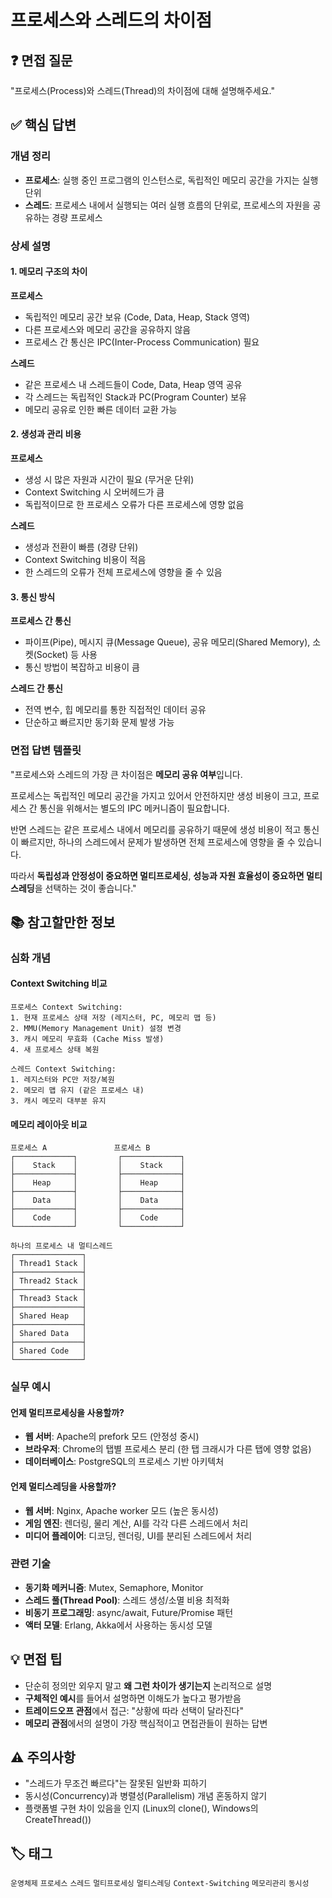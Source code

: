 # 프로세스와 스레드의 차이점

## ❓ 면접 질문
"프로세스(Process)와 스레드(Thread)의 차이점에 대해 설명해주세요."

## ✅ 핵심 답변

### 개념 정리
- **프로세스**: 실행 중인 프로그램의 인스턴스로, 독립적인 메모리 공간을 가지는 실행 단위
- **스레드**: 프로세스 내에서 실행되는 여러 실행 흐름의 단위로, 프로세스의 자원을 공유하는 경량 프로세스

### 상세 설명

#### 1. 메모리 구조의 차이
**프로세스**
- 독립적인 메모리 공간 보유 (Code, Data, Heap, Stack 영역)
- 다른 프로세스와 메모리 공간을 공유하지 않음
- 프로세스 간 통신은 IPC(Inter-Process Communication) 필요

**스레드**
- 같은 프로세스 내 스레드들이 Code, Data, Heap 영역 공유
- 각 스레드는 독립적인 Stack과 PC(Program Counter) 보유
- 메모리 공유로 인한 빠른 데이터 교환 가능

#### 2. 생성과 관리 비용
**프로세스**
- 생성 시 많은 자원과 시간이 필요 (무거운 단위)
- Context Switching 시 오버헤드가 큼
- 독립적이므로 한 프로세스 오류가 다른 프로세스에 영향 없음

**스레드**
- 생성과 전환이 빠름 (경량 단위)
- Context Switching 비용이 적음
- 한 스레드의 오류가 전체 프로세스에 영향을 줄 수 있음

#### 3. 통신 방식
**프로세스 간 통신**
- 파이프(Pipe), 메시지 큐(Message Queue), 공유 메모리(Shared Memory), 소켓(Socket) 등 사용
- 통신 방법이 복잡하고 비용이 큼

**스레드 간 통신**
- 전역 변수, 힙 메모리를 통한 직접적인 데이터 공유
- 단순하고 빠르지만 동기화 문제 발생 가능

### 면접 답변 템플릿
"프로세스와 스레드의 가장 큰 차이점은 **메모리 공유 여부**입니다. 

프로세스는 독립적인 메모리 공간을 가지고 있어서 안전하지만 생성 비용이 크고, 프로세스 간 통신을 위해서는 별도의 IPC 메커니즘이 필요합니다.

반면 스레드는 같은 프로세스 내에서 메모리를 공유하기 때문에 생성 비용이 적고 통신이 빠르지만, 하나의 스레드에서 문제가 발생하면 전체 프로세스에 영향을 줄 수 있습니다.

따라서 **독립성과 안정성이 중요하면 멀티프로세싱**, **성능과 자원 효율성이 중요하면 멀티스레딩**을 선택하는 것이 좋습니다."

## 📚 참고할만한 정보

### 심화 개념

#### Context Switching 비교
```text
프로세스 Context Switching:
1. 현재 프로세스 상태 저장 (레지스터, PC, 메모리 맵 등)
2. MMU(Memory Management Unit) 설정 변경
3. 캐시 메모리 무효화 (Cache Miss 발생)
4. 새 프로세스 상태 복원

스레드 Context Switching:
1. 레지스터와 PC만 저장/복원
2. 메모리 맵 유지 (같은 프로세스 내)
3. 캐시 메모리 대부분 유지
```

#### 메모리 레이아웃 비교
```text
프로세스 A               프로세스 B
┌─────────────┐         ┌─────────────┐
│    Stack    │         │    Stack    │
├─────────────┤         ├─────────────┤
│    Heap     │         │    Heap     │
├─────────────┤         ├─────────────┤
│    Data     │         │    Data     │
├─────────────┤         ├─────────────┤
│    Code     │         │    Code     │
└─────────────┘         └─────────────┘

하나의 프로세스 내 멀티스레드
┌───────────────┐
│ Thread1 Stack │
├───────────────┤
│ Thread2 Stack │
├───────────────┤
│ Thread3 Stack │
├───────────────┤
│ Shared Heap   │
├───────────────┤
│ Shared Data   │
├───────────────┤
│ Shared Code   │
└───────────────┘
```

### 실무 예시

#### 언제 멀티프로세싱을 사용할까?
- **웹 서버**: Apache의 prefork 모드 (안정성 중시)
- **브라우저**: Chrome의 탭별 프로세스 분리 (한 탭 크래시가 다른 탭에 영향 없음)
- **데이터베이스**: PostgreSQL의 프로세스 기반 아키텍처

#### 언제 멀티스레딩을 사용할까?
- **웹 서버**: Nginx, Apache worker 모드 (높은 동시성)
- **게임 엔진**: 렌더링, 물리 계산, AI를 각각 다른 스레드에서 처리
- **미디어 플레이어**: 디코딩, 렌더링, UI를 분리된 스레드에서 처리

### 관련 기술
- **동기화 메커니즘**: Mutex, Semaphore, Monitor
- **스레드 풀(Thread Pool)**: 스레드 생성/소멸 비용 최적화
- **비동기 프로그래밍**: async/await, Future/Promise 패턴
- **액터 모델**: Erlang, Akka에서 사용하는 동시성 모델

## 💡 면접 팁
- 단순히 정의만 외우지 말고 **왜 그런 차이가 생기는지** 논리적으로 설명
- **구체적인 예시**를 들어서 설명하면 이해도가 높다고 평가받음
- **트레이드오프 관점**에서 접근: "상황에 따라 선택이 달라진다"
- **메모리 관점**에서의 설명이 가장 핵심적이고 면접관들이 원하는 답변

## ⚠️ 주의사항
- "스레드가 무조건 빠르다"는 잘못된 일반화 피하기
- 동시성(Concurrency)과 병렬성(Parallelism) 개념 혼동하지 않기
- 플랫폼별 구현 차이 있음을 인지 (Linux의 clone(), Windows의 CreateThread())

## 🏷️ 태그
`운영체제` `프로세스` `스레드` `멀티프로세싱` `멀티스레딩` `Context-Switching` `메모리관리` `동시성`
